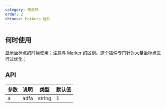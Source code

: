 ```yaml
---
category: 覆盖物
order: 2
chinese: Markers 组件
---
```



## 何时使用

显示坐标点的时候使用；注意与 [Marker](/components/Marker) 的区别。这个插件专门针对大量坐标点进行过优化；


## API

| 参数 | 说明 | 类型 | 默认值  |
|-----|------|------|-------|
| a | adfa | string | 1 |